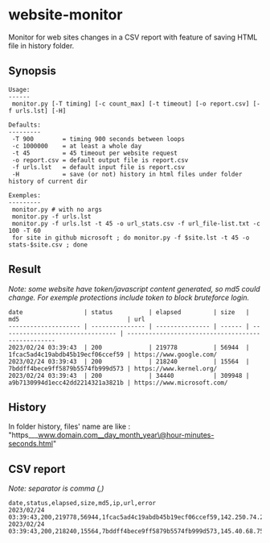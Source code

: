 # website-monitor

Monitor for web sites changes in a CSV report with feature of saving HTML file in history folder.

## Synopsis

```
Usage:
------
 monitor.py [-T timing] [-c count_max] [-t timeout] [-o report.csv] [-f urls.lst] [-H]

Defaults:
---------
 -T 900        = timing 900 seconds between loops
 -c 1000000    = at least a whole day
 -t 45         = 45 timeout per website request
 -o report.csv = default output file is report.csv
 -f urls.lst   = default input file is report.csv
 -H            = save (or not) history in html files under folder history of current dir

Exemples:
---------
 monitor.py # with no args
 monitor.py -f urls.lst
 monitor.py -f urls.lst -t 45 -o url_stats.csv -f url_file-list.txt -c 100 -T 60
 for site in github microsoft ; do monitor.py -f $site.lst -t 45 -o stats-$site.csv ; done
```

## Result

_Note: some website have token/javascript content generated, so md5 could change._
_For exemple protections include token to block bruteforce login._

```
date                 | status          | elapsed         | size   | md5                              | url
-------------------- | --------------- | --------------- | ------ | -------------------------------- | --------------------------------------------------
2023/02/24 03:39:43  | 200             | 219778          | 56944  | 1fcac5ad4c19abdb45b19ecf06ccef59 | https://www.google.com/
2023/02/24 03:39:43  | 200             | 218240          | 15564  | 7bddff4bece9ff5879b5574fb999d573 | https://www.kernel.org/
2023/02/24 03:39:43  | 200             | 34440           | 309948 | a9b7130994d1ecc42dd2214321a3821b | https://www.microsoft.com/
```

## History

In folder history, files' name are like : "https___www.domain.com__day_month_year\@hour-minutes-seconds.html"

## CSV report

_Note: separator is comma (,)_

```
date,status,elapsed,size,md5,ip,url,error
2023/02/24 03:39:43,200,219778,56944,1fcac5ad4c19abdb45b19ecf06ccef59,142.250.74.228,https://www.google.com/,OK
2023/02/24 03:39:43,200,218240,15564,7bddff4bece9ff5879b5574fb999d573,145.40.68.75,https://www.kernel.org/,OK
```
